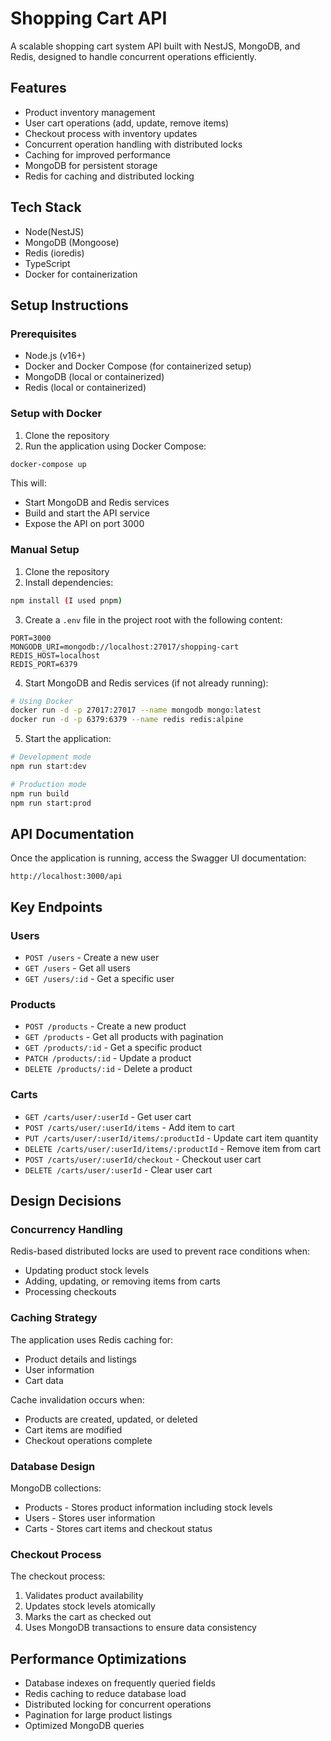 # Shopping Cart API

A scalable shopping cart system API built with NestJS, MongoDB, and Redis, designed to handle concurrent operations efficiently.

## Features

- Product inventory management
- User cart operations (add, update, remove items)
- Checkout process with inventory updates
- Concurrent operation handling with distributed locks
- Caching for improved performance
- MongoDB for persistent storage
- Redis for caching and distributed locking

## Tech Stack

- Node(NestJS)
- MongoDB (Mongoose)
- Redis (ioredis)
- TypeScript
- Docker for containerization

## Setup Instructions

### Prerequisites

- Node.js (v16+)
- Docker and Docker Compose (for containerized setup)
- MongoDB (local or containerized)
- Redis (local or containerized)

### Setup with Docker

1. Clone the repository
2. Run the application using Docker Compose:

```bash
docker-compose up
```

This will:

- Start MongoDB and Redis services
- Build and start the API service
- Expose the API on port 3000

### Manual Setup

1. Clone the repository
2. Install dependencies:

```bash
npm install (I used pnpm)
```

3. Create a `.env` file in the project root with the following content:

```
PORT=3000
MONGODB_URI=mongodb://localhost:27017/shopping-cart
REDIS_HOST=localhost
REDIS_PORT=6379
```

4. Start MongoDB and Redis services (if not already running):

```bash
# Using Docker
docker run -d -p 27017:27017 --name mongodb mongo:latest
docker run -d -p 6379:6379 --name redis redis:alpine
```

5. Start the application:

```bash
# Development mode
npm run start:dev

# Production mode
npm run build
npm run start:prod
```

## API Documentation

Once the application is running, access the Swagger UI documentation:

```
http://localhost:3000/api
```

## Key Endpoints

### Users

- `POST /users` - Create a new user
- `GET /users` - Get all users
- `GET /users/:id` - Get a specific user

### Products

- `POST /products` - Create a new product
- `GET /products` - Get all products with pagination
- `GET /products/:id` - Get a specific product
- `PATCH /products/:id` - Update a product
- `DELETE /products/:id` - Delete a product

### Carts

- `GET /carts/user/:userId` - Get user cart
- `POST /carts/user/:userId/items` - Add item to cart
- `PUT /carts/user/:userId/items/:productId` - Update cart item quantity
- `DELETE /carts/user/:userId/items/:productId` - Remove item from cart
- `POST /carts/user/:userId/checkout` - Checkout user cart
- `DELETE /carts/user/:userId` - Clear user cart

## Design Decisions

### Concurrency Handling

Redis-based distributed locks are used to prevent race conditions when:

- Updating product stock levels
- Adding, updating, or removing items from carts
- Processing checkouts

### Caching Strategy

The application uses Redis caching for:

- Product details and listings
- User information
- Cart data

Cache invalidation occurs when:

- Products are created, updated, or deleted
- Cart items are modified
- Checkout operations complete

### Database Design

MongoDB collections:

- Products - Stores product information including stock levels
- Users - Stores user information
- Carts - Stores cart items and checkout status

### Checkout Process

The checkout process:

1. Validates product availability
2. Updates stock levels atomically
3. Marks the cart as checked out
4. Uses MongoDB transactions to ensure data consistency

## Performance Optimizations

- Database indexes on frequently queried fields
- Redis caching to reduce database load
- Distributed locking for concurrent operations
- Pagination for large product listings
- Optimized MongoDB queries
